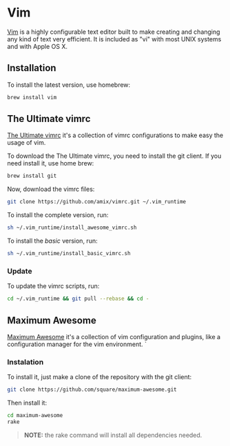 # Vim

[Vim](http://www.vim.org/) is a highly configurable text editor built to make creating and changing any kind of text very efficient. It is included as "vi" with most UNIX systems and with Apple OS X. 

## Installation

To install the latest version, use homebrew:

```bash
brew install vim
```

## The Ultimate vimrc

[The Ultimate vimrc](https://github.com/amix/vimrc) it's a collection of vimrc configurations to make easy the usage of vim.

To download the The Ultimate vimrc, you need to install the git client. If you need install it, use home brew:

```bash
brew install git
```

Now, download the vimrc files:

```bash
git clone https://github.com/amix/vimrc.git ~/.vim_runtime
```

To install the complete version, run:

```bash
sh ~/.vim_runtime/install_awesome_vimrc.sh
```

To install the _basic_ version, run:

```bash
sh ~/.vim_runtime/install_basic_vimrc.sh
```

### Update

To update the vimrc scripts, run:

```bash
cd ~/.vim_runtime && git pull --rebase && cd -
```


## Maximum Awesome

[Maximum Awesome](https://github.com/square/maximum-awesome) it's a collection of vim configuration and plugins, like a configuration manager for the vim environment.
`

### Instalation

To install it, just make a clone of the repository with the git client:

```bash
git clone https://github.com/square/maximum-awesome.git
```

Then install it:

```bash
cd maximum-awesome
rake
```

> **NOTE:** the rake command will install all dependencies needed.
